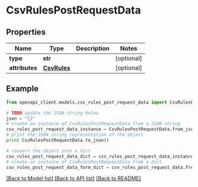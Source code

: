 # CsvRulesPostRequestData


## Properties
Name | Type | Description | Notes
------------ | ------------- | ------------- | -------------
**type** | **str** |  | [optional] 
**attributes** | [**CsvRules**](CsvRules.md) |  | [optional] 

## Example

```python
from openapi_client.models.csv_rules_post_request_data import CsvRulesPostRequestData

# TODO update the JSON string below
json = "{}"
# create an instance of CsvRulesPostRequestData from a JSON string
csv_rules_post_request_data_instance = CsvRulesPostRequestData.from_json(json)
# print the JSON string representation of the object
print CsvRulesPostRequestData.to_json()

# convert the object into a dict
csv_rules_post_request_data_dict = csv_rules_post_request_data_instance.to_dict()
# create an instance of CsvRulesPostRequestData from a dict
csv_rules_post_request_data_form_dict = csv_rules_post_request_data.from_dict(csv_rules_post_request_data_dict)
```
[[Back to Model list]](../README.md#documentation-for-models) [[Back to API list]](../README.md#documentation-for-api-endpoints) [[Back to README]](../README.md)


